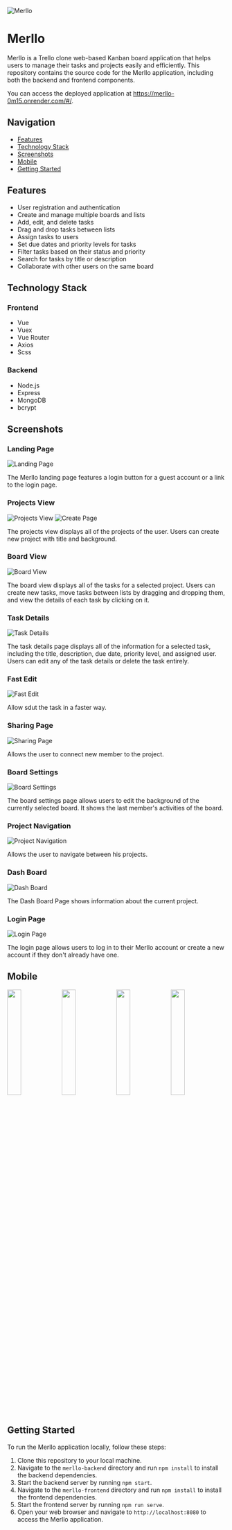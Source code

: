![Merllo](screenshots/merrlo.png)

# Merllo

Merllo is a Trello clone web-based Kanban board application that helps users to manage their tasks and projects easily and efficiently. This repository contains the source code for the Merllo application, including both the backend and frontend components.

You can access the deployed application at https://merllo-0m15.onrender.com/#/.

## Navigation

- [Features](#features)
- [Technology Stack](#technology-stack)
- [Screenshots](#screenshots)
- [Mobile](#mobile)
- [Getting Started](#getting-started)

## Features

- User registration and authentication
- Create and manage multiple boards and lists
- Add, edit, and delete tasks
- Drag and drop tasks between lists
- Assign tasks to users
- Set due dates and priority levels for tasks
- Filter tasks based on their status and priority
- Search for tasks by title or description
- Collaborate with other users on the same board

## Technology Stack

### Frontend
- Vue
- Vuex
- Vue Router
- Axios
- Scss

### Backend
- Node.js
- Express
- MongoDB
- bcrypt

## Screenshots

### Landing Page
![Landing Page](screenshots/1.png)

The Merllo landing page features a login button for a guest account or a link to the login page.

### Projects View
![Projects View](screenshots/2.png)
![Create Page](screenshots/3.png)

The projects view displays all of the projects of the user. Users can create new project with title and background.

### Board View
![Board View](screenshots/4.png)

The board view displays all of the tasks for a selected project. Users can create new tasks, move tasks between lists by dragging and dropping them, and view the details of each task by clicking on it.

### Task Details
![Task Details](screenshots/5.png)

The task details page displays all of the information for a selected task, including the title, description, due date, priority level, and assigned user. Users can edit any of the task details or delete the task entirely.

### Fast Edit
![Fast Edit](screenshots/11.png)

Allow sdut the task in a faster way.

### Sharing Page
![Sharing Page](screenshots/6.png)

Allows the user to connect new member to the project.

### Board Settings
![Board Settings](screenshots/7.png)

The board settings page allows users to edit the background of the currently selected board. It shows the last member's activities of the board.

### Project Navigation
![Project Navigation](screenshots/8.png)

Allows the user to navigate between his projects.

### Dash Board
![Dash Board](screenshots/9.png)

The Dash Board Page shows information about the current project.

### Login Page
![Login Page](screenshots/10.png)

The login page allows users to log in to their Merllo account or create a new account if they don't already have one.

## Mobile

<img src="screenshots/12.png" width=25%/><img src="screenshots/13.png" width=25%/><img src="screenshots/14.png" width=25%/><img src="screenshots/15.png" width=25%/>

## Getting Started

To run the Merllo application locally, follow these steps:

1. Clone this repository to your local machine.
2. Navigate to the `merllo-backend` directory and run `npm install` to install the backend dependencies.
3. Start the backend server by running `npm start`.
4. Navigate to the `merllo-frontend` directory and run `npm install` to install the frontend dependencies.
5. Start the frontend server by running `npm run serve`.
6. Open your web browser and navigate to `http://localhost:8080` to access the Merllo application.
